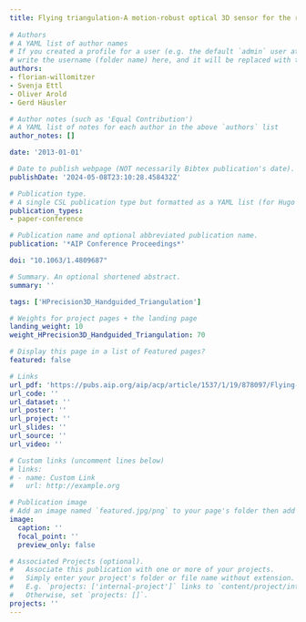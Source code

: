 ```yaml
---
title: Flying triangulation-A motion-robust optical 3D sensor for the real-time shape acquisition of complex objects
  
# Authors
# A YAML list of author names
# If you created a profile for a user (e.g. the default `admin` user at `content/authors/admin/`), 
# write the username (folder name) here, and it will be replaced with their full name and linked to their profile.
authors:
- florian-willomitzer
- Svenja Ettl
- Oliver Arold
- Gerd Häusler

# Author notes (such as 'Equal Contribution')
# A YAML list of notes for each author in the above `authors` list
author_notes: []

date: '2013-01-01'

# Date to publish webpage (NOT necessarily Bibtex publication's date).
publishDate: '2024-05-08T23:10:28.458432Z'

# Publication type.
# A single CSL publication type but formatted as a YAML list (for Hugo requirements).
publication_types:
- paper-conference

# Publication name and optional abbreviated publication name.
publication: '*AIP Conference Proceedings*'

doi: "10.1063/1.4809687"

# Summary. An optional shortened abstract.
summary: ''

tags: ['HPrecision3D_Handguided_Triangulation']

# Weights for project pages + the landing page
landing_weight: 10
weight_HPrecision3D_Handguided_Triangulation: 70

# Display this page in a list of Featured pages?
featured: false

# Links
url_pdf: 'https://pubs.aip.org/aip/acp/article/1537/1/19/878097/Flying-triangulation-A-motion-robust-optical-3D'
url_code: ''
url_dataset: ''
url_poster: ''
url_project: ''
url_slides: ''
url_source: ''
url_video: ''

# Custom links (uncomment lines below)
# links:
# - name: Custom Link
#   url: http://example.org

# Publication image
# Add an image named `featured.jpg/png` to your page's folder then add a caption below.
image:
  caption: ''
  focal_point: ''
  preview_only: false

# Associated Projects (optional).
#   Associate this publication with one or more of your projects.
#   Simply enter your project's folder or file name without extension.
#   E.g. `projects: ['internal-project']` links to `content/project/internal-project/index.md`.
#   Otherwise, set `projects: []`.
projects: ''
---
```

